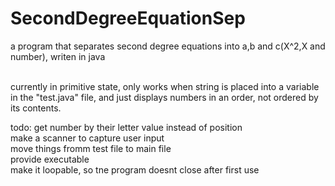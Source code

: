 # SecondDegreeEquationSep
a program that separates second degree equations into a,b and c(X^2,X and number), writen in java<br>
<br>

currently in primitive state, only works when string is placed into a variable in the "test.java" file, and just displays numbers in an order, not ordered by its contents.<br>

todo: get number by their letter value instead of position<br>
      make a scanner to capture user input<br>
      move things fromm test file to main file<br>
      provide executable<br>
      make it loopable, so tne program doesnt close after first use<br>
